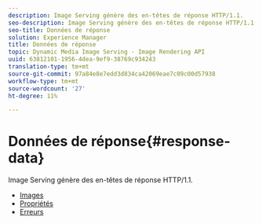 ```yaml
---
description: Image Serving génère des en-têtes de réponse HTTP/1.1.
seo-description: Image Serving génère des en-têtes de réponse HTTP/1.1.
seo-title: Données de réponse
solution: Experience Manager
title: Données de réponse
topic: Dynamic Media Image Serving - Image Rendering API
uuid: 63812101-1956-4dea-9ef9-38769c934243
translation-type: tm+mt
source-git-commit: 97a84e8e7edd3d834ca42069eae7c09c00d57938
workflow-type: tm+mt
source-wordcount: '27'
ht-degree: 11%

---
```



# Données de réponse{#response-data}

Image Serving génère des en-têtes de réponse HTTP/1.1.

* [Images](c-images.md)
* [Propriétés](c-properties/c-properties.md)
* [Erreurs](r-errors.md)

